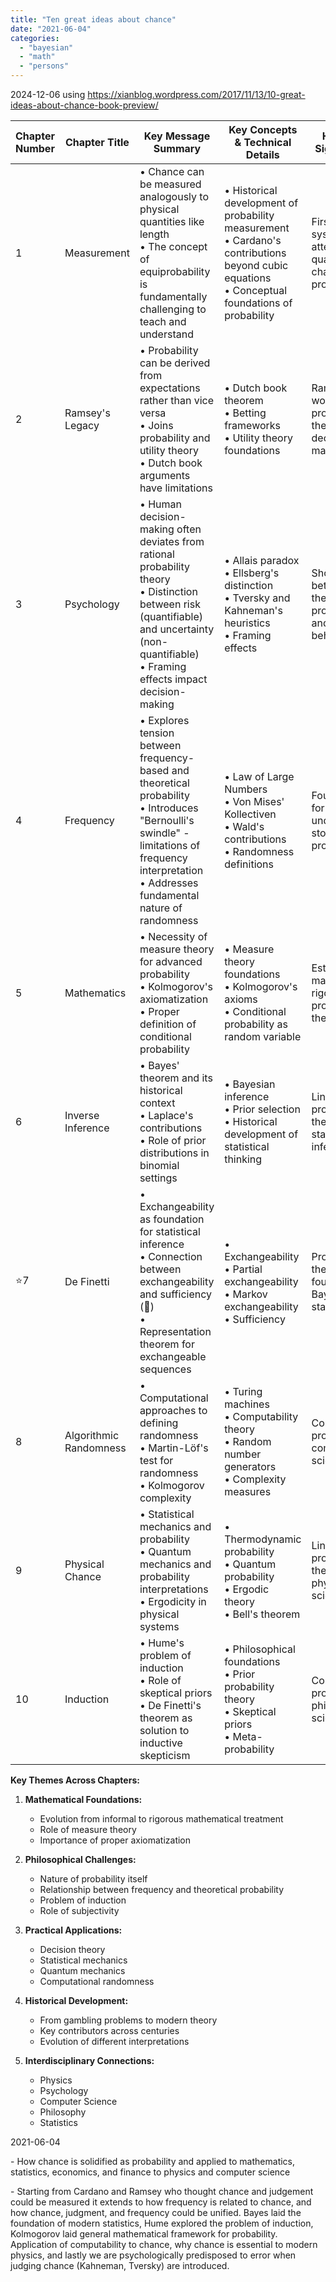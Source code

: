 ```yaml
---
title: "Ten great ideas about chance"
date: "2021-06-04"
categories: 
  - "bayesian"
  - "math"
  - "persons"
---
```

2024-12-06
using https://xianblog.wordpress.com/2017/11/13/10-great-ideas-about-chance-book-preview/

| Chapter Number | Chapter Title          | Key Message Summary                                                                                                                                                                                    | Key Concepts & Technical Details                                                                                                                   | Historical Significance                                      |                                                                                                    |
| -------------- | ---------------------- | ------------------------------------------------------------------------------------------------------------------------------------------------------------------------------------------------------ | -------------------------------------------------------------------------------------------------------------------------------------------------- | ------------------------------------------------------------ | -------------------------------------------------------------------------------------------------- |
| 1              | Measurement            | • Chance can be measured analogously to physical quantities like length<br>• The concept of equiprobability is fundamentally challenging to teach and understand                                       | • Historical development of probability measurement<br>• Cardano's contributions beyond cubic equations<br>• Conceptual foundations of probability | First systematic attempts to quantify chance and probability |                                                                                                    |
| 2              | Ramsey's Legacy        | • Probability can be derived from expectations rather than vice versa<br>• Joins probability and utility theory<br>• Dutch book arguments have limitations                                             | • Dutch book theorem<br>• Betting frameworks<br>• Utility theory foundations                                                                       | Ramsey's work bridges probability theory and decision-making |                                                                                                    |
| 3              | Psychology             | • Human decision-making often deviates from rational probability theory<br>• Distinction between risk (quantifiable) and uncertainty (non-quantifiable)<br>• Framing effects impact decision-making    | • Allais paradox<br>• Ellsberg's distinction<br>• Tversky and Kahneman's heuristics<br>• Framing effects                                           | Shows gap between theoretical probability and human behavior |                                                                                                    |
| 4              | Frequency              | • Explores tension between frequency-based and theoretical probability<br>• Introduces "Bernoulli's swindle" - limitations of frequency interpretation<br>• Addresses fundamental nature of randomness | • Law of Large Numbers<br>• Von Mises' Kollectiven<br>• Wald's contributions<br>• Randomness definitions                                           | Foundational for understanding stochastic processes          |                                                                                                    |
| 5              | Mathematics            | • Necessity of measure theory for advanced probability<br>• Kolmogorov's axiomatization<br>• Proper definition of conditional probability                                                              | • Measure theory foundations<br>• Kolmogorov's axioms<br>• Conditional probability as random variable                                              | Establishes mathematical rigor in probability theory         |                                                                                                    |
| 6              | Inverse Inference      | • Bayes' theorem and its historical context<br>• Laplace's contributions<br>• Role of prior distributions in binomial settings                                                                         | • Bayesian inference<br>• Prior selection<br>• Historical development of statistical thinking                                                      | Links probability theory to statistical inference            |                                                                                                    |
| ⭐️7            | De Finetti             | • Exchangeability as foundation for statistical inference<br>• Connection between exchangeability and sufficiency (🚨)<br>• Representation theorem for exchangeable sequences                          | • Exchangeability<br>• Partial exchangeability<br>• Markov exchangeability<br>• Sufficiency                                                        | Provides theoretical foundation for Bayesian statistics      | [[🧭🌏abE.moving with bayesian lens]]<br><br>product<br>jobs to be done (signal from air, elec) |
| 8              | Algorithmic Randomness | • Computational approaches to defining randomness<br>• Martin-Löf's test for randomness<br>• Kolmogorov complexity                                                                                     | • Turing machines<br>• Computability theory<br>• Random number generators<br>• Complexity measures                                                 | Connects probability to computer science                     |                                                                                                    |
| 9              | Physical Chance        | • Statistical mechanics and probability<br>• Quantum mechanics and probability interpretations<br>• Ergodicity in physical systems                                                                     | • Thermodynamic probability<br>• Quantum probability<br>• Ergodic theory<br>• Bell's theorem                                                       | Links probability theory to physical sciences                |                                                                                                    |
| 10             | Induction              | • Hume's problem of induction<br>• Role of skeptical priors<br>• De Finetti's theorem as solution to inductive skepticism                                                                              | • Philosophical foundations<br>• Prior probability theory<br>• Skeptical priors<br>• Meta-probability                                              | Connects probability to philosophy of science                |                                                                                                    |

**Key Themes Across Chapters:**
1. **Mathematical Foundations:**
   - Evolution from informal to rigorous mathematical treatment
   - Role of measure theory
   - Importance of proper axiomatization

2. **Philosophical Challenges:**
   - Nature of probability itself
   - Relationship between frequency and theoretical probability
   - Problem of induction
   - Role of subjectivity

3. **Practical Applications:**
   - Decision theory
   - Statistical mechanics
   - Quantum mechanics
   - Computational randomness

4. **Historical Development:**
   - From gambling problems to modern theory
   - Key contributors across centuries
   - Evolution of different interpretations

5. **Interdisciplinary Connections:**
   - Physics
   - Psychology
   - Computer Science
   - Philosophy
   - Statistics


2021-06-04

\- How chance is solidified as probability and applied to mathematics, statistics, economics, and finance to physics and computer science

\- Starting from Cardano and Ramsey who thought chance and judgement could be measured it extends to how frequency is related to chance, and how chance, judgment, and frequency could be unified. Bayes laid the foundation of modern statistics, Hume explored the problem of induction, Kolmogorov laid general mathematical framework for probability. Application of computability to chance, why chance is essential to modern physics, and lastly we are psychologically predisposed to error when judging chance (Kahneman, Tversky) are introduced.

